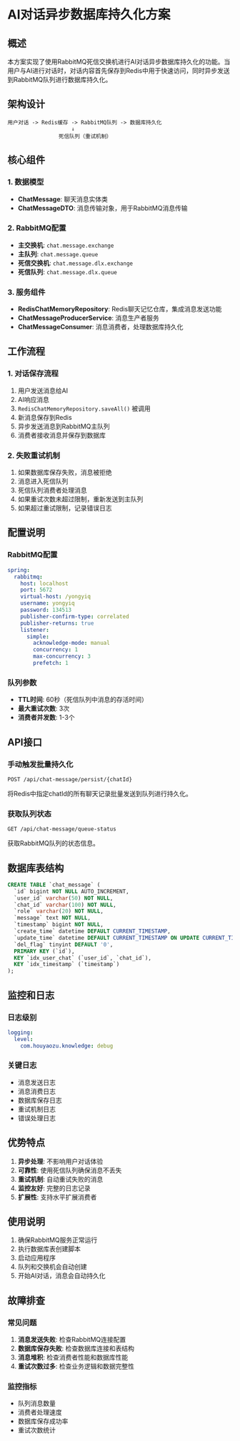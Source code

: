 # AI对话异步数据库持久化方案

## 概述

本方案实现了使用RabbitMQ死信交换机进行AI对话异步数据库持久化的功能。当用户与AI进行对话时，对话内容首先保存到Redis中用于快速访问，同时异步发送到RabbitMQ队列进行数据库持久化。

## 架构设计

```
用户对话 -> Redis缓存 -> RabbitMQ队列 -> 数据库持久化
                    ↓
                死信队列（重试机制）
```

## 核心组件

### 1. 数据模型

- **ChatMessage**: 聊天消息实体类
- **ChatMessageDTO**: 消息传输对象，用于RabbitMQ消息传输

### 2. RabbitMQ配置

- **主交换机**: `chat.message.exchange`
- **主队列**: `chat.message.queue`
- **死信交换机**: `chat.message.dlx.exchange`
- **死信队列**: `chat.message.dlx.queue`

### 3. 服务组件

- **RedisChatMemoryRepository**: Redis聊天记忆仓库，集成消息发送功能
- **ChatMessageProducerService**: 消息生产者服务
- **ChatMessageConsumer**: 消息消费者，处理数据库持久化

## 工作流程

### 1. 对话保存流程

1. 用户发送消息给AI
2. AI响应消息
3. `RedisChatMemoryRepository.saveAll()` 被调用
4. 新消息保存到Redis
5. 异步发送消息到RabbitMQ主队列
6. 消费者接收消息并保存到数据库

### 2. 失败重试机制

1. 如果数据库保存失败，消息被拒绝
2. 消息进入死信队列
3. 死信队列消费者处理消息
4. 如果重试次数未超过限制，重新发送到主队列
5. 如果超过重试限制，记录错误日志

## 配置说明

### RabbitMQ配置

```yaml
spring:
  rabbitmq:
    host: localhost
    port: 5672
    virtual-host: /yongyiq
    username: yongyiq
    password: 134513
    publisher-confirm-type: correlated
    publisher-returns: true
    listener:
      simple:
        acknowledge-mode: manual
        concurrency: 1
        max-concurrency: 3
        prefetch: 1
```

### 队列参数

- **TTL时间**: 60秒（死信队列中消息的存活时间）
- **最大重试次数**: 3次
- **消费者并发数**: 1-3个

## API接口

### 手动触发批量持久化

```http
POST /api/chat-message/persist/{chatId}
```

将Redis中指定chatId的所有聊天记录批量发送到队列进行持久化。

### 获取队列状态

```http
GET /api/chat-message/queue-status
```

获取RabbitMQ队列的状态信息。

## 数据库表结构

```sql
CREATE TABLE `chat_message` (
  `id` bigint NOT NULL AUTO_INCREMENT,
  `user_id` varchar(50) NOT NULL,
  `chat_id` varchar(100) NOT NULL,
  `role` varchar(20) NOT NULL,
  `message` text NOT NULL,
  `timestamp` bigint NOT NULL,
  `create_time` datetime DEFAULT CURRENT_TIMESTAMP,
  `update_time` datetime DEFAULT CURRENT_TIMESTAMP ON UPDATE CURRENT_TIMESTAMP,
  `del_flag` tinyint DEFAULT '0',
  PRIMARY KEY (`id`),
  KEY `idx_user_chat` (`user_id`, `chat_id`),
  KEY `idx_timestamp` (`timestamp`)
);
```

## 监控和日志

### 日志级别

```yaml
logging:
  level:
    com.houyaozu.knowledge: debug
```

### 关键日志

- 消息发送日志
- 消息消费日志
- 数据库保存日志
- 重试机制日志
- 错误处理日志

## 优势特点

1. **异步处理**: 不影响用户对话体验
2. **可靠性**: 使用死信队列确保消息不丢失
3. **重试机制**: 自动重试失败的消息
4. **监控友好**: 完整的日志记录
5. **扩展性**: 支持水平扩展消费者

## 使用说明

1. 确保RabbitMQ服务正常运行
2. 执行数据库表创建脚本
3. 启动应用程序
4. 队列和交换机会自动创建
5. 开始AI对话，消息会自动持久化

## 故障排查

### 常见问题

1. **消息发送失败**: 检查RabbitMQ连接配置
2. **数据库保存失败**: 检查数据库连接和表结构
3. **消息堆积**: 检查消费者性能和数据库性能
4. **重试次数过多**: 检查业务逻辑和数据完整性

### 监控指标

- 队列消息数量
- 消费者处理速度
- 数据库保存成功率
- 重试次数统计

